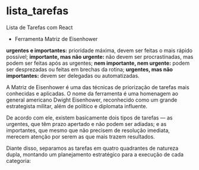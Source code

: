 # lista_tarefas
 Lista de Tarefas com React

 - Ferramenta Matriz de Eisenhower

**urgentes e importantes:** prioridade máxima, devem ser feitas o mais rápido possível;
**importante, mas não urgente:** não devem ser procrastinadas, mas podem ser feitas após as urgentes;
**nem importante, nem urgente:** podem ser desprezadas ou feitas em brechas da rotina;
**urgentes, mas não importantes:** devem ser delegadas ou automatizadas.


A Matriz de Eisenhower é uma das técnicas de priorização de tarefas mais conhecidas e aplicadas. O nome da ferramenta é uma homenagem ao general americano Dwight Eisenhower, reconhecido como um grande estrategista militar, além de político e diplomata influente.

De acordo com ele, existem basicamente dois tipos de tarefas — as urgentes, que têm prazo apertado e não podem ser adiadas; e as importantes, que mesmo que não precisem de resolução imediata, merecem atenção por serem as que mais trazem resultados.

Diante disso, separamos as tarefas em quatro quadrantes de natureza dupla, montando um planejamento estratégico para a execução de cada categoria:
